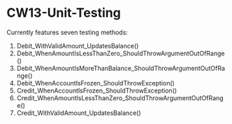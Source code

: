 # CW13-Unit-Testing

Currently features seven testing methods:
1. Debit_WithValidAmount_UpdatesBalance()
2. Debit_WhenAmountIsLessThanZero_ShouldThrowArgumentOutOfRange()
3. Debit_WhenAmountIsMoreThanBalance_ShouldThrowArgumentOutOfRange()
4. Debit_WhenAccountIsFrozen_ShouldThrowException()
5. Credit_WhenAccountIsFrozen_ShouldThrowException()
6. Credit_WhenAmountIsLessThanZero_ShouldThrowArgumentOutOfRange()
7. Credit_WithValidAmount_UpdatesBalance()

